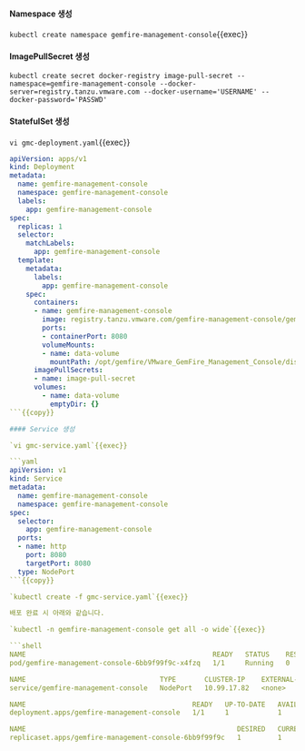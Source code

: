 <br>

#### Namespace 생성

`kubectl create namespace gemfire-management-console`{{exec}}

#### ImagePullSecret 생성

`kubectl create secret docker-registry image-pull-secret --namespace=gemfire-management-console --docker-server=registry.tanzu.vmware.com --docker-username='USERNAME' --docker-password='PASSWD'`

#### StatefulSet 생성

`vi gmc-deployment.yaml`{{exec}}

```yaml
apiVersion: apps/v1
kind: Deployment
metadata:
  name: gemfire-management-console
  namespace: gemfire-management-console
  labels:
    app: gemfire-management-console
spec:
  replicas: 1
  selector:
    matchLabels:
      app: gemfire-management-console
  template:
    metadata:
      labels:
        app: gemfire-management-console
    spec:
      containers:
      - name: gemfire-management-console
        image: registry.tanzu.vmware.com/gemfire-management-console/gemfire-management-console:1.1.1
        ports:
        - containerPort: 8080
        volumeMounts:
        - name: data-volume
          mountPath: /opt/gemfire/VMware_GemFire_Management_Console/diskStore
      imagePullSecrets:
      - name: image-pull-secret
      volumes:
        - name: data-volume
          emptyDir: {}
```{{copy}}

#### Service 생성

`vi gmc-service.yaml`{{exec}}

```yaml
apiVersion: v1
kind: Service
metadata:
  name: gemfire-management-console
  namespace: gemfire-management-console
spec:
  selector:
    app: gemfire-management-console
  ports:
  - name: http
    port: 8080
    targetPort: 8080
  type: NodePort 
```{{copy}}

`kubectl create -f gmc-service.yaml`{{exec}}

배포 완료 시 아래와 같습니다.

`kubectl -n gemfire-management-console get all -o wide`{{exec}}

```shell
NAME                                              READY   STATUS    RESTARTS   AGE     IP             NODE     NOMINATED NODE   READINESS GATES
pod/gemfire-management-console-6bb9f99f9c-x4fzq   1/1     Running   0          2m12s   192.168.1.10   node01   <none>           <none>

NAME                                 TYPE       CLUSTER-IP    EXTERNAL-IP   PORT(S)          AGE   SELECTOR
service/gemfire-management-console   NodePort   10.99.17.82   <none>        8080:31418/TCP   7s    app=gemfire-management-console

NAME                                         READY   UP-TO-DATE   AVAILABLE   AGE     CONTAINERS                   IMAGES                                                                                  SELECTOR
deployment.apps/gemfire-management-console   1/1     1            1           2m12s   gemfire-management-console   registry.tanzu.vmware.com/gemfire-management-console/gemfire-management-console:1.1.1   app=gemfire-management-console

NAME                                                    DESIRED   CURRENT   READY   AGE     CONTAINERS                   IMAGES                                                                                  SELECTOR
replicaset.apps/gemfire-management-console-6bb9f99f9c   1         1         1       2m12s   gemfire-management-console   registry.tanzu.vmware.com/gemfire-management-console/gemfire-management-console:1.1.1   app=gemfire-management-console,pod-template-hash=6bb9f99f9c
```